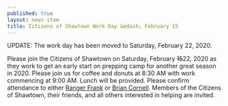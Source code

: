 ```yaml
---
published: true
layout: news-item
title: Citizens of Shawtown Work Day &mdash; February 15
---
```


UPDATE: The work day has been moved to Saturday, February 22, 2020.

Please join the Citizens of Shawtown on Saturday, February ~~15~~22, 2020 as they work to get an early start on prepping camp for another great season in 2020. Please join us for coffee and donuts at 8:30 AM with work commencing at 9:00 AM. Lunch will be provided. Please confirm attendance to either [Ranger Frank](mailto:rangerfrank@campworkcoeman.org) or [Brian Cornell](mailto:bcornell@campworkcoeman.org). Members of the Citizens of Shawtown, their friends, and all others interested in helping are invited.

